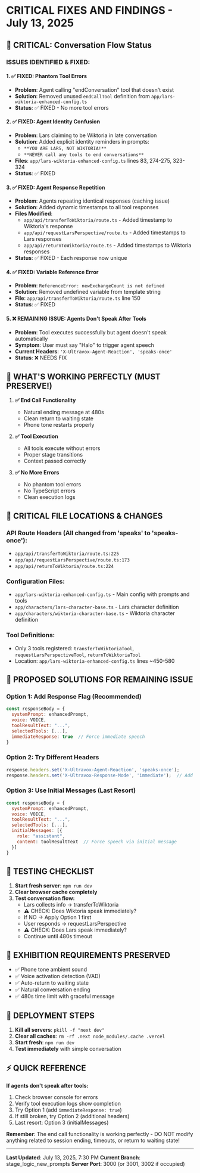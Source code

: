 # CRITICAL FIXES AND FINDINGS - July 13, 2025

## 🚨 CRITICAL: Conversation Flow Status

### **ISSUES IDENTIFIED & FIXED:**

#### **1. ✅ FIXED: Phantom Tool Errors**
- **Problem**: Agent calling "endConversation" tool that doesn't exist
- **Solution**: Removed unused `endCallTool` definition from `app/lars-wiktoria-enhanced-config.ts`
- **Status**: ✅ FIXED - No more tool errors

#### **2. ✅ FIXED: Agent Identity Confusion**
- **Problem**: Lars claiming to be Wiktoria in late conversation
- **Solution**: Added explicit identity reminders in prompts:
  - `**YOU ARE LARS, NOT WIKTORIA!**` 
  - `**NEVER call any tools to end conversations**`
- **Files**: `app/lars-wiktoria-enhanced-config.ts` lines 83, 274-275, 323-324
- **Status**: ✅ FIXED

#### **3. ✅ FIXED: Agent Response Repetition**
- **Problem**: Agents repeating identical responses (caching issue)
- **Solution**: Added dynamic timestamps to all tool responses
- **Files Modified**:
  - `app/api/transferToWiktoria/route.ts` - Added timestamp to Wiktoria's response
  - `app/api/requestLarsPerspective/route.ts` - Added timestamps to Lars responses
  - `app/api/returnToWiktoria/route.ts` - Added timestamps to Wiktoria responses
- **Status**: ✅ FIXED - Each response now unique

#### **4. ✅ FIXED: Variable Reference Error**
- **Problem**: `ReferenceError: newExchangeCount is not defined`
- **Solution**: Removed undefined variable from template string
- **File**: `app/api/transferToWiktoria/route.ts` line 150
- **Status**: ✅ FIXED

#### **5. ❌ REMAINING ISSUE: Agents Don't Speak After Tools**
- **Problem**: Tool executes successfully but agent doesn't speak automatically
- **Symptom**: User must say "Halo" to trigger agent speech
- **Current Headers**: `'X-Ultravox-Agent-Reaction', 'speaks-once'`
- **Status**: ❌ NEEDS FIX

## 🎯 WHAT'S WORKING PERFECTLY (MUST PRESERVE!)

1. **✅ End Call Functionality**
   - Natural ending message at 480s
   - Clean return to waiting state
   - Phone tone restarts properly

2. **✅ Tool Execution**
   - All tools execute without errors
   - Proper stage transitions
   - Context passed correctly

3. **✅ No More Errors**
   - No phantom tool errors
   - No TypeScript errors
   - Clean execution logs

## 🔧 CRITICAL FILE LOCATIONS & CHANGES

### **API Route Headers (All changed from 'speaks' to 'speaks-once'):**
- `app/api/transferToWiktoria/route.ts:225`
- `app/api/requestLarsPerspective/route.ts:173`
- `app/api/returnToWiktoria/route.ts:224`

### **Configuration Files:**
- `app/lars-wiktoria-enhanced-config.ts` - Main config with prompts and tools
- `app/characters/lars-character-base.ts` - Lars character definition
- `app/characters/wiktoria-character-base.ts` - Wiktoria character definition

### **Tool Definitions:**
- Only 3 tools registered: `transferToWiktoriaTool`, `requestLarsPerspectiveTool`, `returnToWiktoriaTool`
- Location: `app/lars-wiktoria-enhanced-config.ts` lines ~450-580

## 🚀 PROPOSED SOLUTIONS FOR REMAINING ISSUE

### **Option 1: Add Response Flag (Recommended)**
```javascript
const responseBody = {
  systemPrompt: enhancedPrompt,
  voice: VOICE,
  toolResultText: "...",
  selectedTools: [...],
  immediateResponse: true  // Force immediate speech
}
```

### **Option 2: Try Different Headers**
```javascript
response.headers.set('X-Ultravox-Agent-Reaction', 'speaks-once');
response.headers.set('X-Ultravox-Response-Mode', 'immediate');  // Add this
```

### **Option 3: Use Initial Messages (Last Resort)**
```javascript
const responseBody = {
  systemPrompt: enhancedPrompt,
  voice: VOICE,
  toolResultText: "...",
  selectedTools: [...],
  initialMessages: [{
    role: "assistant",
    content: toolResultText  // Force speech via initial message
  }]
}
```

## 📝 TESTING CHECKLIST

1. **Start fresh server**: `npm run dev`
2. **Clear browser cache completely**
3. **Test conversation flow:**
   - Lars collects info → transferToWiktoria
   - ⚠️ CHECK: Does Wiktoria speak immediately?
   - If NO → Apply Option 1 first
   - User responds → requestLarsPerspective
   - ⚠️ CHECK: Does Lars speak immediately?
   - Continue until 480s timeout

## 🎨 EXHIBITION REQUIREMENTS PRESERVED

- ✅ Phone tone ambient sound
- ✅ Voice activation detection (VAD)
- ✅ Auto-return to waiting state
- ✅ Natural conversation ending
- ✅ 480s time limit with graceful message

## 🔄 DEPLOYMENT STEPS

1. **Kill all servers**: `pkill -f "next dev"`
2. **Clear all caches**: `rm -rf .next node_modules/.cache .vercel`
3. **Start fresh**: `npm run dev`
4. **Test immediately** with simple conversation

## ⚡ QUICK REFERENCE

**If agents don't speak after tools:**
1. Check browser console for errors
2. Verify tool execution logs show completion
3. Try Option 1 (add `immediateResponse: true`)
4. If still broken, try Option 2 (additional headers)
5. Last resort: Option 3 (initialMessages)

**Remember**: The end call functionality is working perfectly - DO NOT modify anything related to session ending, timeouts, or return to waiting state!

---
**Last Updated**: July 13, 2025, 7:30 PM
**Current Branch**: stage_logic_new_prompts
**Server Port**: 3000 (or 3001, 3002 if occupied)